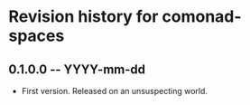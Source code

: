 # Revision history for comonad-spaces

## 0.1.0.0 -- YYYY-mm-dd

* First version. Released on an unsuspecting world.
